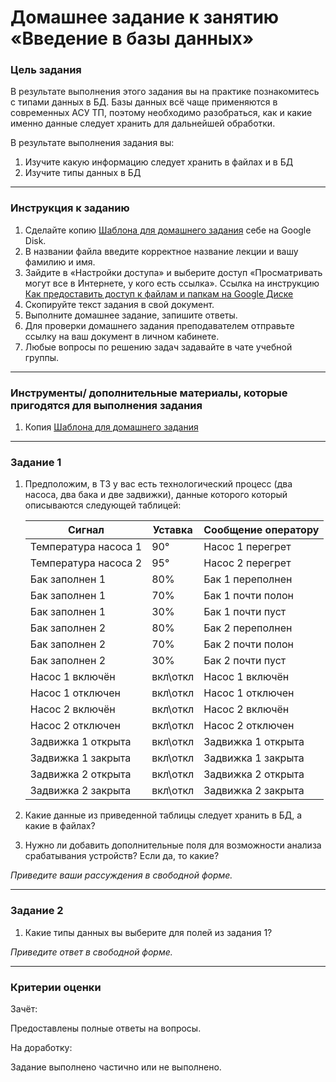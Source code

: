 # Домашнее задание к занятию «Введение в базы данных»

### Цель задания

В результате выполнения этого задания вы на практике познакомитесь с типами данных в БД.
Базы данных всё чаще применяются в современных АСУ ТП, поэтому необходимо разобраться, как и какие именно данные следует хранить для дальнейшей обработки.

В результате выполнения задания вы:

1. Изучите какую информацию следует хранить в файлах и в БД
2. Изучите типы данных в БД

------

### Инструкция к заданию

1. Сделайте копию [Шаблона для домашнего задания](https://docs.google.com/document/d/1JpEXp6bRgmOtNbMosYwIjgBwqzbtQoAxsIaS1M1V9r0/edit) себе на Google Disk.
2. В названии файла введите корректное название лекции и вашу фамилию и имя.
3. Зайдите в «Настройки доступа» и выберите доступ «Просматривать могут все в Интернете, у кого есть ссылка». Ссылка на инструкцию [Как предоставить доступ к файлам и папкам на Google Диске](https://support.google.com/docs/answer/2494822?hl=ru&co=GENIE.Platform%3DDesktop)
4. Скопируйте текст задания в свой документ.
5. Выполните домашнее задание, запишите ответы.
6. Для проверки домашнего задания преподавателем отправьте ссылку на ваш документ в личном кабинете.
7. Любые вопросы по решению задач задавайте в чате учебной группы.

------

### Инструменты/ дополнительные материалы, которые пригодятся для выполнения задания

1. Копия [Шаблона для домашнего задания](https://docs.google.com/document/d/1JpEXp6bRgmOtNbMosYwIjgBwqzbtQoAxsIaS1M1V9r0/edit)

------

### Задание 1

1. Предположим, в ТЗ у вас есть технологический процесс (два насоса, два бака и две задвижки), данные которого который описываются следующей таблицей:

   | Сигнал               | Уставка  | Сообщение оператору |
   | -------------------- | -------- | ------------------- |
   | Температура насоса 1 | 90°      | Насос 1 перегрет    |
   | Температура насоса 2 | 95°      | Насос 2 перегрет    |
   | Бак заполнен 1       | 80%      | Бак 1 переполнен    |
   | Бак заполнен 1       | 70%      | Бак 1 почти полон   |
   | Бак заполнен 1       | 30%      | Бак 1 почти пуст    |
   | Бак заполнен 2       | 80%      | Бак 2 переполнен    |
   | Бак заполнен 2       | 70%      | Бак 2 почти полон   |
   | Бак заполнен 2       | 30%      | Бак 2 почти пуст    |
   | Насос 1 включён      | вкл\откл | Насос 1 включён     |
   | Насос 1 отключен     | вкл\откл | Насос 1 отключен    |
   | Насос 2 включён      | вкл\откл | Насос 2 включён     |
   | Насос 2 отключен     | вкл\откл | Насос 2 отключен    |
   | Задвижка 1 открыта   | вкл\откл | Задвижка 1 открыта  |
   | Задвижка 1 закрыта   | вкл\откл | Задвижка 1 закрыта  |
   | Задвижка 2 открыта   | вкл\откл | Задвижка 2 открыта  |
   | Задвижка 2 закрыта   | вкл\откл | Задвижка 2 закрыта  |

   

2. Какие данные из приведенной таблицы следует хранить в БД, а какие в файлах?

3. Нужно ли добавить дополнительные поля для возможности анализа срабатывания устройств? Если да, то какие?

*Приведите ваши рассуждения в свободной форме.*

------

### Задание 2

1. Какие типы данных вы выберите для полей из задания 1?

*Приведите ответ в свободной форме.*

------

### Критерии оценки

Зачёт:

Предоставлены полные ответы на вопросы.

На доработку:

Задание выполнено частично или не выполнено.
